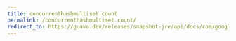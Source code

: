 ```yaml
---
title: concurrenthashmultiset.count
permalink: /concurrenthashmultiset.count/
redirect_to: https://guava.dev/releases/snapshot-jre/api/docs/com/google/common/collect/ConcurrentHashMultiset.html#count-java.lang.Object-
---
```

